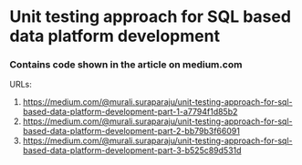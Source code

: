 # Unit testing approach for SQL based data platform development

### Contains code shown in the article on medium.com
URLs:
1. https://medium.com/@murali.suraparaju/unit-testing-approach-for-sql-based-data-platform-development-part-1-a7794f1d85b2
2. https://medium.com/@murali.suraparaju/unit-testing-approach-for-sql-based-data-platform-development-part-2-bb79b3f66091
3. https://medium.com/@murali.suraparaju/unit-testing-approach-for-sql-based-data-platform-development-part-3-b525c89d531d
